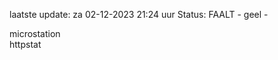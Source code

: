 laatste update: 
za 02-12-2023 21:24   uur 
Status: FAALT - geel - 
<div class="service Y">microstation</div><div class="service G">httpstat</div>